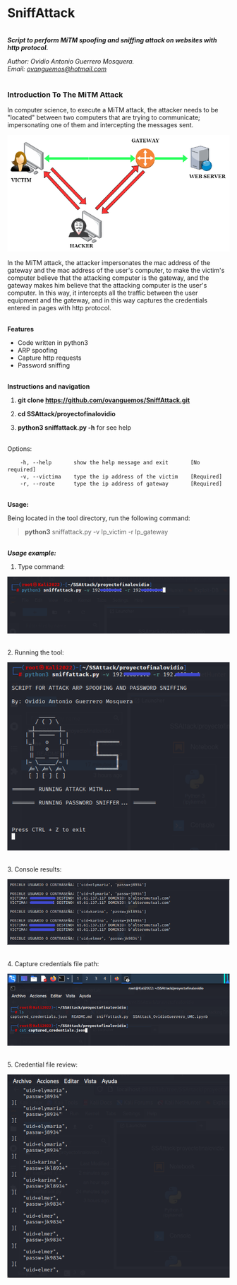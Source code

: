 # SniffAttack

<br>***Script to perform MiTM spoofing and sniffing attack on websites with http protocol.***


*Author: Ovidio Antonio Guerrero Mosquera.*
<br>*Email: <ovanguemos@hotmail.com>*<br>
<br>

### Introduction To The MiTM Attack ###
In computer science, to execute a MiTM attack, the attacker needs to be "located" between two computers that are trying to communicate; impersonating one of them and intercepting the messages sent.

![MiTM](MiTM.png)


In the MiTM attack, the attacker impersonates the mac address of the gateway and the mac address of the user's computer, to make the victim's computer believe that the attacking computer is the gateway, and the gateway makes him believe that the attacking computer is the user's computer. In this way, it intercepts all the traffic between the user equipment and the gateway, and in this way captures the credentials entered in pages with http protocol.


<br> **Features**

* Code written in python3
* ARP spoofing
* Capture http requests
* Password sniffing


<br>**Instructions and navigation**

1. **git clone https://github.com/ovanguemos/SniffAttack.git**

2. **cd SSAttack/proyectofinalovidio**

3. **python3 sniffattack.py -h**  for see help<br>

<br>Options:

        -h, --help       show the help message and exit       [No required]
        -v, --victima    type the ip address of the victim    [Required]
        -r, --route      type the ip address of gateway       [Required]


<br>**Usage:**<br>

Being located in the tool directory, run the following command:

>**python3** sniffattack.py -v Ip_victim -r Ip_gateway


<br>***Usage example:***

1. Type command:

![2](3.png)

<br>2. Running the tool:

![3](4.png)

<br>3. Console results:

![4](5.png)

<br>4. Capture credentials file path:

![5](9.png)

<br>5. Credential file review:

![6](10.png)
